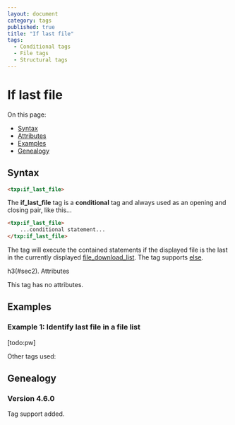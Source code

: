 ```yaml
---
layout: document
category: tags
published: true
title: "If last file"
tags:
  - Conditional tags
  - File tags
  - Structural tags
---
```


# If last file

On this page:

* [Syntax](#user-content-syntax)
* [Attributes](#user-content-attributes)
* [Examples](#user-content-examples)
* [Genealogy](#user-content-genealogy)

## Syntax

```html
<txp:if_last_file>
```

The **if_last_file** tag is a __conditional__ tag and always used as an opening and closing pair, like this...

```html
<txp:if_last_file>
    ...conditional statement...
</txp:if_last_file>
```

The tag will execute the contained statements if the displayed file is the last in the currently displayed [file_download_list](file-download-list). The tag supports [else](else).

h3(#sec2). Attributes

This tag has no attributes.

## Examples

### Example 1: Identify last file in a file list

[todo:pw]

Other tags used:

## Genealogy

### Version 4.6.0

Tag support added.
